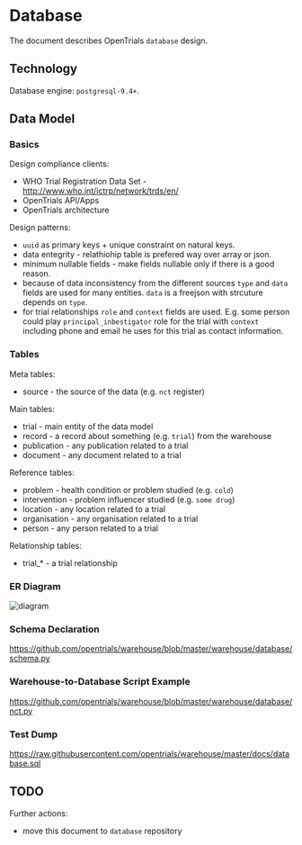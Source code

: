 # Database

The document describes OpenTrials `database` design.

## Technology

Database engine: `postgresql-9.4+`.

## Data Model

### Basics

Design compliance clients:
- WHO Trial Registration Data Set - http://www.who.int/ictrp/network/trds/en/
- OpenTrials API/Apps
- OpenTrials architecture

Design patterns:
- `uuid` as primary keys + unique constraint on natural keys.
- data entegrity - relathiohip table is prefered way over array or json.
- minimum nullable fields - make fields nullable only if there is a good reason.
- because of data inconsistency from the different sources `type` and `data` fields
are used for many entities. `data` is a freejson with strcuture depends on `type`.
- for trial relationships `role` and `context` fields are used. E.g. some person
could play `principal_inbestigator` role for the trial with `context` including
phone and email he uses for this trial as contact information.

### Tables

Meta tables:
- source - the source of the data (e.g. `nct` register)

Main tables:
- trial - main entity of the data model
- record - a record about something (e.g. `trial`) from the warehouse
- publication - any publication related to a trial
- document - any document related to a trial

Reference tables:
- problem - health condition or problem studied (e.g. `cold`)
- intervention - problem influencer studied (e.g. `some drug`)
- location - any location related to a trial
- organisation - any organisation related to a trial
- person - any person related to a trial

Relationship tables:
- trial\_\* - a trial relationship

### ER Diagram

![diagram](https://raw.githubusercontent.com/opentrials/warehouse/master/docs/database.png)

### Schema Declaration

https://github.com/opentrials/warehouse/blob/master/warehouse/database/schema.py

### Warehouse-to-Database Script Example

https://github.com/opentrials/warehouse/blob/master/warehouse/database/nct.py

### Test Dump

https://raw.githubusercontent.com/opentrials/warehouse/master/docs/database.sql

## TODO

Further actions:
- move this document to `database` repository
